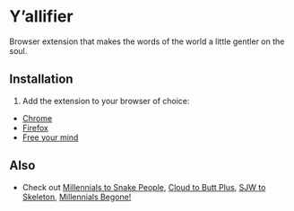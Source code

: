 # Y’allifier

Browser extension that makes the words of the world a little gentler on the soul.


## Installation

1. Add the extension to your browser of choice: 
  - [Chrome](https://chrome.google.com/webstore/detail/yallifier/aicapddnpcanaijnigmldonmponhbgeb)
  - [Firefox](https://addons.mozilla.org/en-US/firefox/addon/y-allifier/)
- [Free your mind](https://www.google.com/search?q=%22You%20guys%22)


## Also
- Check out [Millennials to Snake People](https://chrome.google.com/webstore/detail/millennials-to-snake-peop/jhkibealmjkbkafogihpeidfcgnigmlf?hl=en-US), [Cloud to Butt Plus](https://chrome.google.com/webstore/detail/cloud-to-butt-plus/apmlngnhgbnjpajelfkmabhkfapgnoai?hl=en), [SJW to Skeleton](https://chrome.google.com/webstore/detail/sjw-to-skeleton/kckodmjikeoncekpplppkkcjolofmacc?hl=en), [Millennials Begone!](https://chrome.google.com/webstore/detail/millennials-begone/dlgjecnejicmpdknhangcbeahbgipolf?hl=en)
